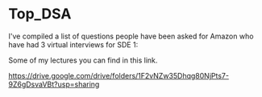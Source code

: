 # Top_DSA
I've compiled a list of questions people have been asked for Amazon who have had 3 virtual interviews for SDE 1:


Some of my lectures you can find in this link.

https://drive.google.com/drive/folders/1F2vNZw35Dhqg80NjPts7-9Z6gDsvaVBt?usp=sharing
